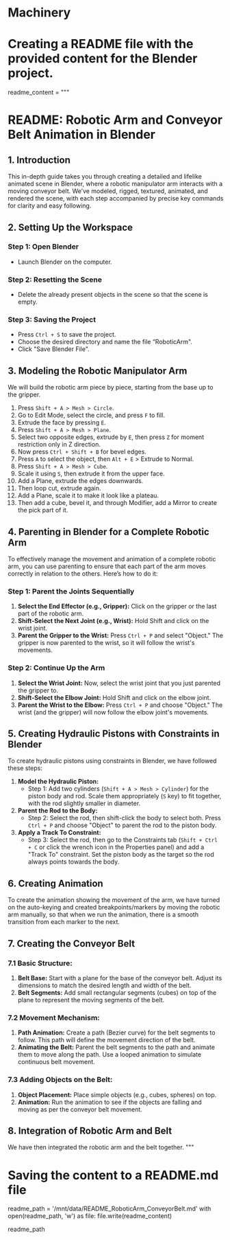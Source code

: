 # Machinery
# Creating a README file with the provided content for the Blender project.
readme_content = """
# README: Robotic Arm and Conveyor Belt Animation in Blender

## 1. Introduction
This in-depth guide takes you through creating a detailed and lifelike animated scene in Blender, where a robotic manipulator arm interacts with a moving conveyor belt. We’ve modeled, rigged, textured, animated, and rendered the scene, with each step accompanied by precise key commands for clarity and easy following.

## 2. Setting Up the Workspace
### Step 1: Open Blender
- Launch Blender on the computer.

### Step 2: Resetting the Scene
- Delete the already present objects in the scene so that the scene is empty.

### Step 3: Saving the Project
- Press `Ctrl + S` to save the project.
- Choose the desired directory and name the file “RoboticArm".
- Click "Save Blender File".

## 3. Modeling the Robotic Manipulator Arm
We will build the robotic arm piece by piece, starting from the base up to the gripper.
1. Press `Shift + A > Mesh > Circle`.
2. Go to Edit Mode, select the circle, and press `F` to fill.
3. Extrude the face by pressing `E`.
4. Press `Shift + A > Mesh > Plane`.
5. Select two opposite edges, extrude by `E`, then press `Z` for moment restriction only in Z direction.
6. Now press `Ctrl + Shift + B` for bevel edges.
7. Press `A` to select the object, then `Alt + E` > Extrude to Normal.
8. Press `Shift + A > Mesh > Cube`.
9. Scale it using `S`, then extrude it from the upper face.
10. Add a Plane, extrude the edges downwards.
11. Then loop cut, extrude again.
12. Add a Plane, scale it to make it look like a plateau.
13. Then add a cube, bevel it, and through Modifier, add a Mirror to create the pick part of it.

## 4. Parenting in Blender for a Complete Robotic Arm
To effectively manage the movement and animation of a complete robotic arm, you can use parenting to ensure that each part of the arm moves correctly in relation to the others. Here’s how to do it:

### Step 1: Parent the Joints Sequentially
1. **Select the End Effector (e.g., Gripper):** Click on the gripper or the last part of the robotic arm.
2. **Shift-Select the Next Joint (e.g., Wrist):** Hold Shift and click on the wrist joint.
3. **Parent the Gripper to the Wrist:** Press `Ctrl + P` and select "Object." The gripper is now parented to the wrist, so it will follow the wrist's movements.

### Step 2: Continue Up the Arm
1. **Select the Wrist Joint:** Now, select the wrist joint that you just parented the gripper to.
2. **Shift-Select the Elbow Joint:** Hold Shift and click on the elbow joint.
3. **Parent the Wrist to the Elbow:** Press `Ctrl + P` and choose "Object." The wrist (and the gripper) will now follow the elbow joint's movements.

## 5. Creating Hydraulic Pistons with Constraints in Blender
To create hydraulic pistons using constraints in Blender, we have followed these steps:
1. **Model the Hydraulic Piston:**
   - Step 1: Add two cylinders (`Shift + A > Mesh > Cylinder`) for the piston body and rod. Scale them appropriately (`S` key) to fit together, with the rod slightly smaller in diameter.
2. **Parent the Rod to the Body:**
   - Step 2: Select the rod, then shift-click the body to select both. Press `Ctrl + P` and choose "Object" to parent the rod to the piston body.
3. **Apply a Track To Constraint:**
   - Step 3: Select the rod, then go to the Constraints tab (`Shift + Ctrl + C` or click the wrench icon in the Properties panel) and add a "Track To" constraint. Set the piston body as the target so the rod always points towards the body.

## 6. Creating Animation
To create the animation showing the movement of the arm, we have turned on the auto-keying and created breakpoints/markers by moving the robotic arm manually, so that when we run the animation, there is a smooth transition from each marker to the next.

## 7. Creating the Conveyor Belt
### 7.1 Basic Structure:
1. **Belt Base:** Start with a plane for the base of the conveyor belt. Adjust its dimensions to match the desired length and width of the belt.
2. **Belt Segments:** Add small rectangular segments (cubes) on top of the plane to represent the moving segments of the belt.

### 7.2 Movement Mechanism:
1. **Path Animation:** Create a path (Bezier curve) for the belt segments to follow. This path will define the movement direction of the belt.
2. **Animating the Belt:** Parent the belt segments to the path and animate them to move along the path. Use a looped animation to simulate continuous belt movement.

### 7.3 Adding Objects on the Belt:
1. **Object Placement:** Place simple objects (e.g., cubes, spheres) on top.
2. **Animation:** Run the animation to see if the objects are falling and moving as per the conveyor belt movement.

## 8. Integration of Robotic Arm and Belt
We have then integrated the robotic arm and the belt together.
"""

# Saving the content to a README.md file
readme_path = '/mnt/data/README_RoboticArm_ConveyorBelt.md'
with open(readme_path, 'w') as file:
    file.write(readme_content)

readme_path

